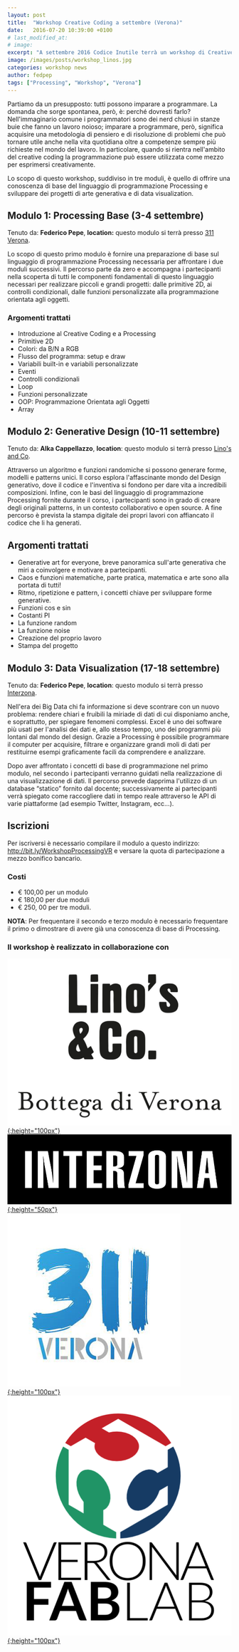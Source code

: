 ```yaml
---
layout: post
title:  "Workshop Creative Coding a settembre (Verona)"
date:   2016-07-20 10:39:00 +0100
# last_modified_at:
# image:
excerpt: "A settembre 2016 Codice Inutile terrà un workshop di Creative Coding a Verona utilizzando Processing. Il workshop è suddiviso in 3 moduli: Processing Base (3-4 settembre), Generative Art (10-11 settembre) e Data Visualization (17-18 settembre)"
image: /images/posts/workshop_linos.jpg
categories: workshop news
author: fedpep
tags: ["Processing", "Workshop", "Verona"]
---
```

Partiamo da un presupposto: tutti possono imparare a programmare. La domanda che sorge spontanea, per&ograve;, è: perché dovresti farlo? Nell'immaginario comune i programmatori sono dei nerd chiusi in stanze buie che fanno un lavoro noioso; imparare a programmare, però, significa acquisire una metodologia di pensiero e di risoluzione di problemi che può tornare utile anche nella vita quotidiana oltre a competenze sempre più richieste nel mondo del lavoro. In particolare, quando si rientra nell'ambito del creative coding la programmazione può essere utilizzata come mezzo per esprimersi creativamente.

Lo scopo di questo workshop, suddiviso in tre moduli, è quello di offrire una conoscenza di base del linguaggio di programmazione Processing e sviluppare dei progetti di arte generativa e di data visualization.

## Modulo 1: Processing Base (3-4 settembre)
Tenuto da: **Federico Pepe**, **location:** questo modulo si terrà presso [311 Verona](http://www.311verona.com).

Lo scopo di questo primo modulo è fornire una preparazione di base sul linguaggio di programmazione Processing necessaria per affrontare i due moduli successivi. Il percorso parte da zero e accompagna i partecipanti nella scoperta di tutti le componenti fondamentali di questo linguaggio necessari per realizzare piccoli e grandi progetti: dalle primitive 2D, ai controlli condizionali, dalle funzioni personalizzate alla programmazione orientata agli oggetti.

### Argomenti trattati
* Introduzione al Creative Coding e a Processing
* Primitive 2D
* Colori: da B/N a RGB
* Flusso del programma: setup e draw
* Variabili built-in e variabili personalizzate
* Eventi
* Controlli condizionali
* Loop
* Funzioni personalizzate
* OOP: Programmazione Orientata agli Oggetti
* Array

## Modulo 2: Generative Design (10-11 settembre)
Tenuto da: **Alka Cappellazzo**, **location**: questo modulo si terrà presso [Lino's and Co](http://www.linosandco.com).

Attraverso un algoritmo e funzioni randomiche si possono generare forme, modelli e patterns unici. Il corso esplora l'affascinante mondo del Design generativo, dove il codice e l'inventiva si fondono per dare vita a incredibili composizioni. Infine, con le basi del linguaggio di programmazione Processing fornite durante il corso, i partecipanti sono in grado di creare degli originali patterns, in un contesto collaborativo e open source. A fine percorso è prevista la stampa digitale dei propri lavori con affiancato il codice che li ha generati.

## Argomenti trattati
* Generative art for everyone, breve panoramica sull'arte generativa che miri a coinvolgere e motivare a partecipanti.
* Caos e funzioni matematiche, parte pratica, matematica e arte sono alla portata di tutti!
* Ritmo, ripetizione e pattern, i concetti chiave per sviluppare forme generative.
* Funzioni cos e sin
* Costanti PI
* La funzione random
* La funzione noise
* Creazione del proprio lavoro
* Stampa del progetto

## Modulo 3: Data Visualization (17-18 settembre)
Tenuto da: **Federico Pepe**, **location**: questo modulo si terrà presso [Interzona](http://www.izona.it).

Nell'era dei Big Data chi fa informazione si deve scontrare con un nuovo problema: rendere chiari e fruibili la miriade di dati di cui disponiamo anche, e soprattutto, per spiegare fenomeni complessi. Excel è uno dei software più usati per l'analisi dei dati e, allo stesso tempo, uno dei programmi più lontani dal mondo del design. Grazie a Processing è possibile programmare il computer per acquisire, filtrare e organizzare grandi moli di dati per restituirne esempi graficamente facili da comprendere e analizzare.

Dopo aver affrontato i concetti di base di programmazione nel primo modulo, nel secondo i partecipanti verranno guidati nella realizzazione di una visualizzazione di dati. Il percorso prevede dapprima l'utilizzo di un database “statico” fornito dal docente; successivamente ai partecipanti verrà spiegato come raccogliere dati in tempo reale attraverso le API di varie piattaforme (ad esempio Twitter, Instagram, ecc…).

## Iscrizioni
Per iscriversi è necessario compilare il modulo a questo indirizzo: <http://bit.ly/WorkshopProcessingVR> e versare la quota di partecipazione a mezzo bonifico bancario.

### Costi
* € 100,00 per un modulo
* € 180,00 per due moduli
* € 250, 00 per tre moduli.

**NOTA**: Per frequentare il secondo e terzo modulo è necessario frequentare il primo o dimostrare di avere già una conoscenza di base di Processing.

### Il workshop è realizzato in collaborazione con
[![Lino's and Co](/images/posts/logo_linos.jpg){:height="100px"}](http://www.linosandco.com)
[![Interzona](/images/posts/logo_interzona.jpg){:height="50px"}](http://www.izona.it)
[![311 Verona](/images/posts/logo_311.jpg){:height="100px"}](http://www.311verona.com)
[![Verona Fab Lab](/images/posts/logo_veronafablab.png){:height="100px"}](http://www.veronafablab.it)
